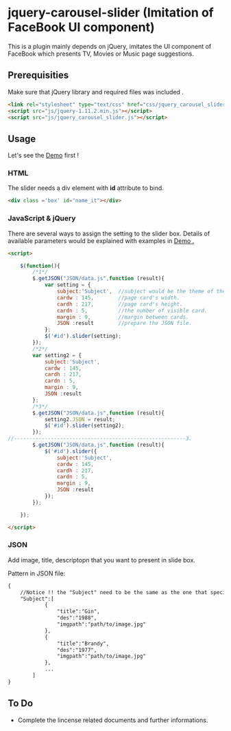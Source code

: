 # jquery-carousel-slider (Imitation of FaceBook UI component)

This is a plugin mainly depends on jQuery, imitates the UI component of FaceBook which presents TV, Movies or Music page suggestions.

## Prerequisities

Make sure that jQuery library and required files was included .

```html
<link rel="stylesheet" type="text/css" href="css/jquery_carousel_slider.css">
<script src="js/jquery-1.11.2.min.js"></script>
<script src="js/jquery_carousel_slider.js"></script>
```


## Usage
Let's see the [Demo](http://carr1005.github.io/) first !

### HTML
The slider needs a div element with **id** attribute to bind.

```html
<div class ='box' id="name_it"></div>
```

### JavaScript & jQuery
There are several ways to assign the setting to the slider box.
Details of available parameters would be explained with examples in [Demo .](http://carr1005.github.io/)
```html
<script>

	$(function(){
		/*1*/
		$.getJSON("JSON/data.js",function (result){
			var setting = {
				subject:'Subject',	//subject would be the theme of the slide box. 
				cardw : 145,		//page card's width.
				cardh : 217,		//page card's height.
				cardn : 5,			//the number of visible card.
				margin : 9,			//margin between cards.
				JSON :result		//prepare the JSON file.
			};
			$('#id').slider(setting);
		});
		/*2*/
		var setting2 = {
			subject:'Subject',
			cardw : 145,	
			cardh : 217,
			cardn : 5,		
			margin : 9,		
			JSON :result
		};
		/*3*/
		$.getJSON("JSON/data.js",function (result){
			setting2.JSON = result;
			$('#id').slider(setting2);
		});
//--------------------------------------------------------3.
		$.getJSON("JSON/data.js",function (result){
			$('#id').slider({
				subject:'Subject',
				cardw : 145,	
				cardh : 217,
				cardn : 5,		
				margin : 9,
				JSON :result
			});
		});

	});

</script>
```
### JSON
Add image, title, descriptopn that you want to present in slide box.

Pattern in JSON file:
```html
{
	//Notice !! the "Subject" need to be the same as the one that specifies in setting.
	"Subject":[
			{
	            "title":"Gin",
	            "des":"1988",
	            "imgpath":"path/to/image.jpg"
	        },
	        {
	            "title":"Brandy",
	            "des":"1977",
	            "imgpath":"path/to/image.jpg"
	        },
	        ...
        ]
}
```
## To Do
* Complete the lincense related documents and further informations.
